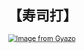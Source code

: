 # 【寿司打】 #

[![Image from Gyazo](https://i.gyazo.com/1d529c75c1118b5a283b761ccc36d3ad.jpg)](https://gyazo.com/1d529c75c1118b5a283b761ccc36d3ad)
